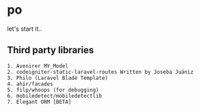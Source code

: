 # po

let's start it..

## Third party libraries

    1. Avenirer MY_Model
    2. codeigniter-static-laravel-routes Written by Joseba Juániz
    3. Philo (Laravel Blade Template)
    4. ahir/facades
    5. filp/whoops (for debugging)
    6. mobiledetect/mobiledetectlib
    7. Elegant ORM [BETA]
